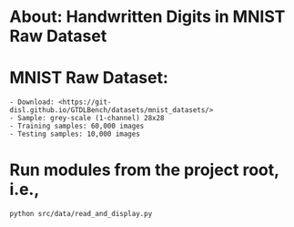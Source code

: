 
# About: Handwritten Digits in MNIST Raw Dataset

# MNIST Raw Dataset: 
    
    - Download: <https://git-disl.github.io/GTDLBench/datasets/mnist_datasets/>
    - Sample: grey-scale (1-channel) 28x28
    - Training samples: 60,000 images
    - Testing samples: 10,000 images


# Run modules from the project root, i.e.,
`python src/data/read_and_display.py`
